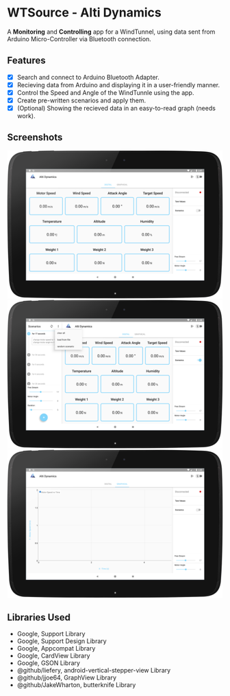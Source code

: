 # WTSource - Alti Dynamics
A **Monitoring** and **Controlling** app for a WindTunnel, using data sent from Arduino Micro-Controller via Bluetooth connection.

## Features

- [x] Search and connect to Arduino Bluetooth Adapter.
- [x] Recieving data from Arduino and displaying it in a user-friendly manner.
- [x] Control the Speed and Angle of the WindTunnle using the app.
- [x] Create pre-written scenarios and apply them.
- [x] \(Optional) Showing the recieved data in an easy-to-read graph (needs work).

## Screenshots

![Digital Monitoring](https://github.com/AbdulmalekShefat/WTSource/blob/master/Screenshots/device-2018-09-23-144832.png)
![Scripted Scenario](https://github.com/AbdulmalekShefat/WTSource/blob/master/Screenshots/device-2018-09-23-144951.png)
![Graphical Monitoring](https://github.com/AbdulmalekShefat/WTSource/blob/master/Screenshots/device-2018-09-23-145028.png)

## Libraries Used

- Google, Support Library
- Google, Support Design Library
- Google, Appcompat Library
- Google, CardView Library
- Google, GSON Library
- @github/liefery, android-vertical-stepper-view Library
- @github/jjoe64, GraphView Library
- @github/JakeWharton, butterknife Library
